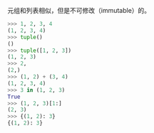 元组和列表相似，但是不可修改（immutable）的。

```python
>>> 1, 2, 3, 4
(1, 2, 3, 4)
>>> tuple()
()
>>> tuple([1, 2, 3])
(1, 2, 3)
>>> 2,
(2,)
>>> (1, 2) + (3, 4)
(1, 2, 3, 4)
>>> 3 in (1, 2, 3)
True
>>> (1, 2, 3)[1:]
(2, 3)
>>> {(1, 2): 3}
{(1, 2): 3}
```